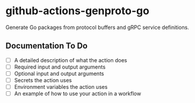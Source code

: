 # github-actions-genproto-go

Generate Go packages from protocol buffers and gRPC service definitions.

## Documentation To Do

- [ ] A detailed description of what the action does
- [ ] Required input and output arguments
- [ ] Optional input and output arguments
- [ ] Secrets the action uses
- [ ] Environment variables the action uses
- [ ] An example of how to use your action in a workflow
